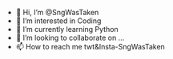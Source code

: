 - 👋 Hi, I’m @SngWasTaken
- 👀 I’m interested in Coding
- 🌱 I’m currently learning Python
- 💞️ I’m looking to collaborate on ...
- 📫 How to reach me twt&Insta-SngWasTaken

<!---
SngWasTaken/SngWasTaken is a ✨ special ✨ repository because its `README.md` (this file) appears on your GitHub profile.
You can click the Preview link to take a look at your changes.
--->
